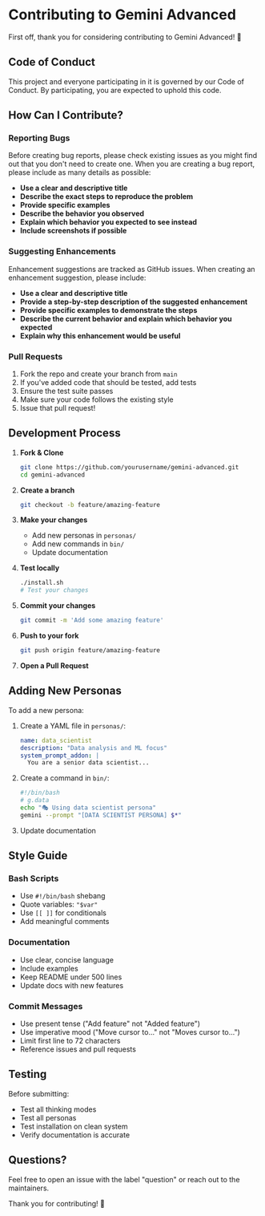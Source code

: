 # Contributing to Gemini Advanced

First off, thank you for considering contributing to Gemini Advanced! 🎉

## Code of Conduct

This project and everyone participating in it is governed by our Code of Conduct. By participating, you are expected to uphold this code.

## How Can I Contribute?

### Reporting Bugs

Before creating bug reports, please check existing issues as you might find out that you don't need to create one. When you are creating a bug report, please include as many details as possible:

- **Use a clear and descriptive title**
- **Describe the exact steps to reproduce the problem**
- **Provide specific examples**
- **Describe the behavior you observed**
- **Explain which behavior you expected to see instead**
- **Include screenshots if possible**

### Suggesting Enhancements

Enhancement suggestions are tracked as GitHub issues. When creating an enhancement suggestion, please include:

- **Use a clear and descriptive title**
- **Provide a step-by-step description of the suggested enhancement**
- **Provide specific examples to demonstrate the steps**
- **Describe the current behavior and explain which behavior you expected**
- **Explain why this enhancement would be useful**

### Pull Requests

1. Fork the repo and create your branch from `main`
2. If you've added code that should be tested, add tests
3. Ensure the test suite passes
4. Make sure your code follows the existing style
5. Issue that pull request!

## Development Process

1. **Fork & Clone**
   ```bash
   git clone https://github.com/yourusername/gemini-advanced.git
   cd gemini-advanced
   ```

2. **Create a branch**
   ```bash
   git checkout -b feature/amazing-feature
   ```

3. **Make your changes**
   - Add new personas in `personas/`
   - Add new commands in `bin/`
   - Update documentation

4. **Test locally**
   ```bash
   ./install.sh
   # Test your changes
   ```

5. **Commit your changes**
   ```bash
   git commit -m 'Add some amazing feature'
   ```

6. **Push to your fork**
   ```bash
   git push origin feature/amazing-feature
   ```

7. **Open a Pull Request**

## Adding New Personas

To add a new persona:

1. Create a YAML file in `personas/`:
   ```yaml
   name: data_scientist
   description: "Data analysis and ML focus"
   system_prompt_addon: |
     You are a senior data scientist...
   ```

2. Create a command in `bin/`:
   ```bash
   #!/bin/bash
   # g.data
   echo "🎭 Using data scientist persona"
   gemini --prompt "[DATA SCIENTIST PERSONA] $*"
   ```

3. Update documentation

## Style Guide

### Bash Scripts
- Use `#!/bin/bash` shebang
- Quote variables: `"$var"`
- Use `[[ ]]` for conditionals
- Add meaningful comments

### Documentation
- Use clear, concise language
- Include examples
- Keep README under 500 lines
- Update docs with new features

### Commit Messages
- Use present tense ("Add feature" not "Added feature")
- Use imperative mood ("Move cursor to..." not "Moves cursor to...")
- Limit first line to 72 characters
- Reference issues and pull requests

## Testing

Before submitting:
- Test all thinking modes
- Test all personas
- Test installation on clean system
- Verify documentation is accurate

## Questions?

Feel free to open an issue with the label "question" or reach out to the maintainers.

Thank you for contributing! 🚀